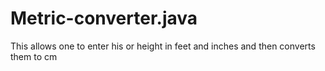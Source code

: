 # Metric-converter.java
This allows one to enter his or height in feet and inches and then converts them  to cm
